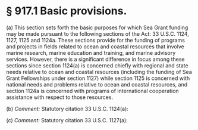 # § 917.1   Basic provisions.

(a) This section sets forth the basic purposes for which Sea Grant funding may be made pursuant to the following sections of the Act: 33 U.S.C. 1124, 1127, 1125 and 1124a. These sections provide for the funding of programs and projects in fields related to ocean and coastal resources that involve marine research, marine education and training, and marine advisory services. However, there is a significant difference in focus among these sections since section 1124(a) is concerned chiefly with regional and state needs relative to ocean and coastal resources (including the funding of Sea Grant Fellowships under section 1127) while section 1125 is concerned with national needs and problems relative to ocean and coastal resources, and section 1124a is concerned with programs of international cooperation assistance with respect to those resources.


(b) *Comment:* Statutory citation 33 U.S.C. 1124(a):


(c) *Comment:* Statutory citation 33 U.S.C. 1127(a):



